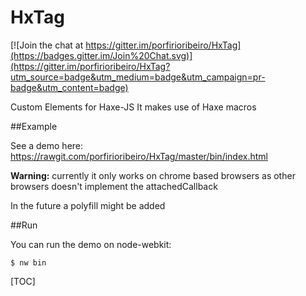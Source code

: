 HxTag
=====

[![Join the chat at https://gitter.im/porfirioribeiro/HxTag](https://badges.gitter.im/Join%20Chat.svg)](https://gitter.im/porfirioribeiro/HxTag?utm_source=badge&utm_medium=badge&utm_campaign=pr-badge&utm_content=badge)

Custom Elements for Haxe-JS
It makes use of Haxe macros

##Example

See a demo here: https://rawgit.com/porfirioribeiro/HxTag/master/bin/index.html

**Warning:** currently it only works on chrome based browsers as other browsers doesn't implement the attachedCallback

In the future a polyfill might be added

##Run

You can run the demo on node-webkit:

`$ nw bin`



[TOC]

